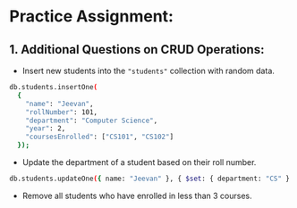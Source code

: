 # Practice Assignment:
## 1. Additional Questions on CRUD Operations:
- Insert new students into the `"students"` collection with random data.
```bash
db.students.insertOne(
  { 
    "name": "Jeevan",
    "rollNumber": 101,
    "department": "Computer Science",
    "year": 2,
    "coursesEnrolled": ["CS101", "CS102"]
  });
```

- Update the department of a student based on their roll number.
```bash
db.students.updateOne({ name: "Jeevan" }, { $set: { department: "CS" } });
```



- Remove all students who have enrolled in less than 3 courses.
